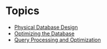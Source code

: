 # **Topics**

- [Physical Database Design](Physical-database-design.md)
- [Optimizing the Database](denormalization.md)
- [Query Processing and Optimization](understanding_query_processing.md)

